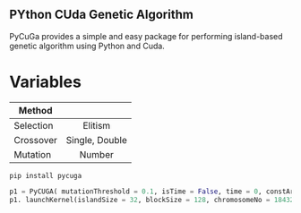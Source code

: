 ## PYthon CUda Genetic Algorithm

PyCuGa provides a simple and easy package for performing island-based genetic algorithm using Python and Cuda. 

# Variables

| Method  |  |
| ------------- |:-------------:|
| Selection     | Elitism |
| Crossover     | Single, Double |
| Mutation      | Number     |


```
pip install pycuga
```

```python
p1 = PyCUGA( mutationThreshold = 0.1, isTime = False, time = 0, constArr = "", chromosomeSize = 18432, evaluationString = "")
p1. launchKernel(islandSize = 32, blockSize = 128, chromosomeNo = 18432, migrationRounds = 20,rounds = 100)

```
